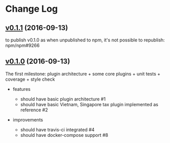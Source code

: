 Change Log
==========

[v0.1.1][] (2016-09-13)
----------------------
to publish v0.1.0 as when unpublished to npm, it's not possible to republish: npm/npm#9266


[v0.1.0][] (2016-09-13)
----------------------

The first milestone: plugin architecture + some core plugins + unit tests + coverage + style check

- features
    + should have basic plugin architecture #1
    + should have basic Vietnam, Singapore tax plugin implemented as reference #2

- improvements
    + should have travis-ci integrated #4
    + should have docker-compose support #8

[v0.1.0]: https://github.com/teracyhq/taxer/milestone/1?closed=1
[v0.1.1]: https://github.com/teracyhq/taxer/milestone/3
